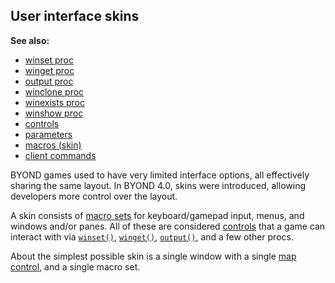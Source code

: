 ## User interface skins
**See also:**
*   [winset proc](/proc/winset)
*   [winget proc](/proc/winget)
*   [output proc](/proc/output)
*   [winclone proc](/proc/winclone)
*   [winexists proc](/proc/winexists)
*   [winshow proc](/proc/winshow)
*   [controls](/%7Bskin%7D/control)
*   [parameters](/%7Bskin%7D/param)
*   [macros (skin)](/%7Bskin%7D/macros)
*   [client commands](/%7Bskin%7D/commands)


BYOND games used to have very limited interface options, all
effectively sharing the same layout. In BYOND 4.0, skins were
introduced, allowing developers more control over the layout. 

A
skin consists of [macro sets](/%7Bskin%7D/macros) for keyboard/gamepad
input, menus, and windows and/or panes. All of these are considered
[controls](/%7Bskin%7D/control) that a game can interact with via
[`winset()`](/proc/winset), [`winget()`](/proc/winget),
[`output()`](/proc/output), and a few other procs. 

About
the simplest possible skin is a single window with a single [map
control](/%7Bskin%7D/control/map), and a single macro set.